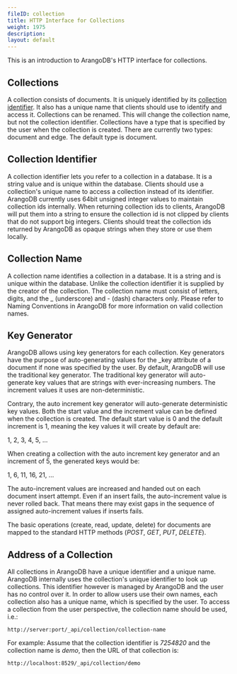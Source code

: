 ```yaml
---
fileID: collection
title: HTTP Interface for Collections
weight: 1975
description: 
layout: default
---
```

This is an introduction to ArangoDB's HTTP interface for collections.

## Collections

A collection consists of documents. It is uniquely identified by its 
[collection identifier](../../appendix/appendix-glossary#collection-identifier).
It also has a unique name that clients should 
use to identify and access it. Collections can be renamed. This will 
change the collection name, but not the collection identifier.
Collections have a type that is specified by the user when the collection 
is created. There are currently two types: document and edge. The default 
type is document.

## Collection Identifier

A collection identifier lets you refer to a collection in a database. 
It is a string value and is unique within the database. Clients should use
a collection's unique name to access a collection instead of its identifier.
ArangoDB currently uses 64bit unsigned integer values to maintain 
collection ids internally. When returning collection ids to clients, 
ArangoDB will put them into a string to ensure the collection id is not 
clipped by clients that do not support big integers. Clients should treat 
the collection ids returned by ArangoDB as opaque strings when they store 
or use them locally.

## Collection Name

A collection name identifies a collection in a database. It is a string 
and is unique within the database. Unlike the collection identifier it is 
supplied by the creator of the collection. The collection name must consist 
of letters, digits, and the _ (underscore) and - (dash) characters only. 
Please refer to Naming Conventions in ArangoDB for more information on valid 
collection names.

## Key Generator

ArangoDB allows using key generators for each collection. Key generators 
have the purpose of auto-generating values for the _key attribute of a document 
if none was specified by the user. By default, ArangoDB will use the traditional 
key generator. The traditional key generator will auto-generate key values that 
are strings with ever-increasing numbers. The increment values it uses are 
non-deterministic.

Contrary, the auto increment key generator will auto-generate deterministic key 
values. Both the start value and the increment value can be defined when the 
collection is created. The default start value is 0 and the default increment 
is 1, meaning the key values it will create by default are:

1, 2, 3, 4, 5, ...

When creating a collection with the auto increment key generator and an increment of 5, the generated keys would be:

1, 6, 11, 16, 21, ...

The auto-increment values are increased and handed out on each document insert 
attempt. Even if an insert fails, the auto-increment value is never rolled back.
That means there may exist gaps in the sequence of assigned auto-increment values
if inserts fails.

The basic operations (create, read, update, delete) for documents are mapped
to the standard HTTP methods (*POST*, *GET*, *PUT*, *DELETE*). 


## Address of a Collection

All collections in ArangoDB have a unique identifier and a unique
name. ArangoDB internally uses the collection's unique identifier to
look up collections. This identifier however is managed by ArangoDB
and the user has no control over it. In order to allow users use their
own names, each collection also has a unique name, which is specified
by the user.  To access a collection from the user perspective, the
collection name should be used, i.e.:

    http://server:port/_api/collection/collection-name

For example: Assume that the collection identifier is *7254820* and
the collection name is *demo*, then the URL of that collection is:

    http://localhost:8529/_api/collection/demo

